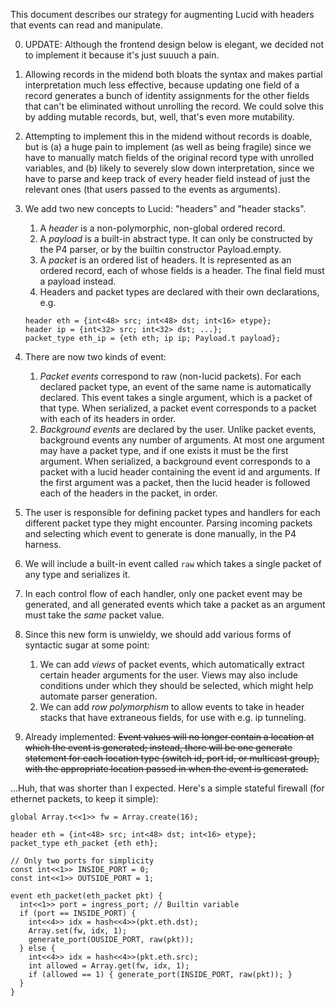 This document describes our strategy for augmenting Lucid with headers that events can read and manipulate.

0. UPDATE: Although the frontend design below is elegant, we decided not to implement it because it's just suuuch a pain.
  1. Allowing records in the midend both bloats the syntax and makes partial interpretation much less effective, because updating one field of a record generates a bunch of identity assignments for the other fields that can't be eliminated without unrolling the record. We could solve this by adding mutable records, but, well, that's even more mutability.
  2. Attempting to implement this in the midend without records is doable, but is (a) a huge pain to implement (as well as being fragile) since we have to manually match fields of the original record type with unrolled variables, and (b) likely to severely slow down interpretation, since we have to parse and keep track of every header field instead of just the relevant ones (that users passed to the events as arguments).

1. We add two new concepts to Lucid: "headers" and "header stacks".
    1. A _header_ is a non-polymorphic, non-global ordered record.
    2. A _payload_ is a built-in abstract type. It can only be constructed by the P4 parser, or by the builtin constructor Payload.empty.
    3. A _packet_ is an ordered list of headers. It is represented as an ordered record, each of whose fields is a header. The final field must a payload instead.
    4. Headers and packet types are declared with their own declarations, e.g.
    ```
    header eth = {int<48> src; int<48> dst; int<16> etype};
    header ip = {int<32> src; int<32> dst; ...};
    packet_type eth_ip = {eth eth; ip ip; Payload.t payload};
    ```
1. There are now two kinds of event:
    1. _Packet events_ correspond to raw (non-lucid packets). For each declared packet type, an event of the same name is automatically declared. This event takes a single argument, which is a packet of that type. When serialized, a packet event corresponds to a packet with each of its headers in order.
    2. _Background events_ are declared by the user. Unlike packet events, background events any number of arguments. At most one argument may have a packet type, and if one exists it must be the first argument. When serialized, a background event corresponds to a packet with a lucid header containing the event id and arguments. If the first argument was a packet, then the lucid header is followed each of the headers in the packet, in order.
3. The user is responsible for defining packet types and handlers for each different packet type they might encounter. Parsing incoming packets and selecting which event to generate is done manually, in the P4 harness.
4. We will include a built-in event called `raw` which takes a single packet of any type and serializes it.
5. In each control flow of each handler, only one packet event may be generated, and all generated events which take a packet as an argument must take the _same_ packet value.
6. Since this new form is unwieldy, we should add various forms of syntactic sugar at some point:
    1. We can add _views_ of packet events, which automatically extract certain header arguments for the user. Views may also include conditions under which they should be selected, which might help automate parser generation.
    2. We can add _row polymorphism_ to allow events to take in header stacks that have extraneous fields, for use with e.g. ip tunneling.
7. Already implemented: ~~Event values will no longer contain a location at which the event is generated; instead, there will be one generate statement for each location type (switch id, port id, or multicast group), with the appropriate location passed in when the event is generated.~~

...Huh, that was shorter than I expected. Here's a simple stateful firewall (for ethernet packets, to keep it simple):
```
global Array.t<<1>> fw = Array.create(16);

header eth = {int<48> src; int<48> dst; int<16> etype};
packet_type eth_packet {eth eth};

// Only two ports for simplicity
const int<<1>> INSIDE_PORT = 0;
const int<<1>> OUTSIDE_PORT = 1;

event eth_packet(eth_packet pkt) {
  int<<1>> port = ingress_port; // Builtin variable
  if (port == INSIDE_PORT) {
    int<<4>> idx = hash<<4>>(pkt.eth.dst);
    Array.set(fw, idx, 1);
    generate_port(OUSIDE_PORT, raw(pkt));
  } else {
    int<<4>> idx = hash<<4>>(pkt.eth.src);
    int allowed = Array.get(fw, idx, 1);
    if (allowed == 1) { generate_port(INSIDE_PORT, raw(pkt)); }
  }
}
